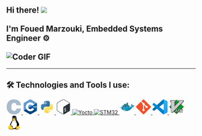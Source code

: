 <h2 align="left">
 <abc>
  <br>Hi there! <img src="https://user-images.githubusercontent.com/42378118/110234147-e3259600-7f4e-11eb-95be-0c4047144dea.gif" width="30"><br>
  <br> I'm Foued Marzouki, Embedded Systems Engineer ⚙️<br>
  <br>
    <img src="https://media.giphy.com/media/SWoSkN6DxTszqIKEqv/giphy.gif" alt="Coder GIF" width="500">
 </abc>
</h2> 

---

<h2 align="left">🛠️ Technologies and Tools I use:</h2>
<p align="left">
  <a href="https://isocpp.org/" target="_blank"> 
    <img src="https://raw.githubusercontent.com/devicons/devicon/master/icons/c/c-original.svg" alt="C" width="40" height="40"/> 
  </a>
  <a href="https://isocpp.org/" target="_blank"> 
    <img src="https://raw.githubusercontent.com/devicons/devicon/master/icons/cplusplus/cplusplus-original.svg" alt="C++" width="40" height="40"/> 
  </a>
  <a href="https://www.python.org/" target="_blank"> 
    <img src="https://raw.githubusercontent.com/devicons/devicon/master/icons/python/python-original.svg" alt="Python" width="40" height="40"/> 
  </a>
  <a href="https://www.gnu.org/software/bash/" target="_blank"> 
    <img src="https://raw.githubusercontent.com/devicons/devicon/master/icons/bash/bash-original.svg" alt="Bash" width="40" height="40"/> 
  </a>
  <a href="https://www.yoctoproject.org/" target="_blank"> 
    <img src="https://www.yoctoproject.org/wp-content/uploads/yocto-project-logo-1.png" alt="Yocto" width="40" height="40"/> 
  </a>
  <a href="https://www.st.com/en/microcontrollers-microprocessors/stm32-32-bit-arm-cortex-mcus.html" target="_blank"> 
    <img src="https://upload.wikimedia.org/wikipedia/commons/8/8a/STM_logo.png" alt="STM32" width="40" height="40"/> 
  </a>
  <a href="https://www.docker.com/" target="_blank"> 
    <img src="https://raw.githubusercontent.com/devicons/devicon/master/icons/docker/docker-original.svg" alt="Docker" width="40" height="40"/> 
  </a>
  <a href="https://git-scm.com/" target="_blank"> 
    <img src="https://raw.githubusercontent.com/devicons/devicon/master/icons/git/git-original.svg" alt="Git" width="40" height="40"/> 
  </a>
  <a href="https://code.visualstudio.com/" target="_blank"> 
    <img src="https://raw.githubusercontent.com/devicons/devicon/master/icons/vscode/vscode-original.svg" alt="VSCode" width="40" height="40"/> 
  </a>
  <a href="https://neovim.io/" target="_blank"> 
    <img src="https://raw.githubusercontent.com/devicons/devicon/master/icons/vim/vim-original.svg" alt="Neovim" width="40" height="40"/> 
  </a>
  <a href="https://www.kernel.org/" target="_blank"> 
    <img src="https://raw.githubusercontent.com/devicons/devicon/master/icons/linux/linux-original.svg" alt="Linux" width="40" height="40"/> 
  </a>
</p>
